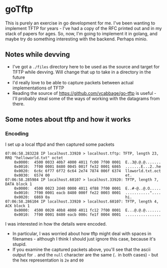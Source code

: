 # goTftp

This is purely an exercise in go development for me. 
I've been wanting to implement TFTP for years - I've had a copy of the RFC printed out and in my stack of papers for ages.
So, now, I'm going to implement it in golang, and maybe try do something interesting with the backend. Perhaps minio.

## Notes while devving

* I've got a `./files` directory here to be used as the source and target for TFTP while devving. Will change that up to take in a directory in the future
* I'd really love to be able to capture packets between actual implementations of TFTP
* Reading the source of https://github.com/vcabbage/go-tftp is useful - I'll probably steal some of the ways of working with the datagrams from there.



## Some notes about tftp and how it works

### Encoding

I set up a local tftpd and then captured some packets

```
07:06:58.283228 IP localhost.33920 > localhost.tftp: TFTP, length 23, RRQ "helloworld.txt" octet
	0x0000:  4500 0033 40b7 4000 4011 fc00 7f00 0001  E..3@.@.@.......
	0x0010:  7f00 0001 8480 0045 001f fe32 0001 6865  .......E...2..he
	0x0020:  6c6c 6f77 6f72 6c64 2e74 7874 006f 6374  lloworld.txt.oct
	0x0030:  6574 00                                  et.
07:06:58.285984 IP localhost.60107 > localhost.33920: TFTP, length 7, DATA block 1
	0x0000:  4500 0023 2d40 0000 4011 4f88 7f00 0001  E..#-@..@.O.....
	0x0010:  7f00 0001 eacb 8480 000f fe22 0003 0001  ..........."....
	0x0020:  6869 0a                                  hi.
07:06:58.286104 IP localhost.33920 > localhost.60107: TFTP, length 4, ACK block 1
	0x0000:  4500 0020 40b8 4000 4011 fc12 7f00 0001  E...@.@.@.......
	0x0010:  7f00 0001 8480 eacb 000c fe1f 0004 0001  ................

```

I was interested in how the details were encoded. 
* In particular, I was worried about how tftp might deal with spaces in filenames - although I think I should just ignore this case, because it's stupid.
* If you examine the captured packets above, you'll see that the ascii output for `.` and the `null` character are the same (`.` in both cases) - but the hex representation is `2e` and `00`